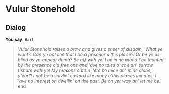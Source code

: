 # Vulur Stonehold





## Dialog

**You say:** `Hail`



>*Vulur Stonehold raises a brow and gives a sneer of disdain, 'What ye want?! Can ye not see that I be a prisoner o'this place?! Or be ye as blind as ye appear dumb? Be off with ye! I be in no mood t'be taunted by the presence o'a free one and 'ave no tales o'woe an' sorrow t'share with ye! My reasons o'bein' 'ere be mine an' mine alone, y'ear?! I not be a snivlin' coward like many o'this places inmates. I 'ave no interest on dwellin' on the past. Be on yer way an' let me be!*
end